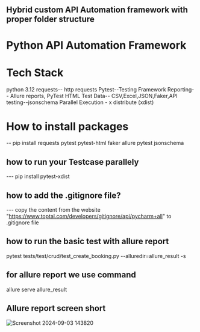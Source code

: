 ## Hybrid custom API Automation framework with proper folder structure

# Python API Automation Framework

# Tech Stack
python 3.12
requests-- http requests
Pytest--Testing Framework
Reporting-- Allure reports, PyTest HTML
Test Data-- CSV,Excel,JSON,Faker,API testing--jsonschema
Parallel Execution - x distribute (xdist)

# How to install packages
-- pip install requests pytest pytest-html faker allure pytest jsonschema

## how to run your Testcase parallely
--- pip install pytest-xdist
## how to add the .gitignore file?
--- copy the content from the website "https://www.toptal.com/developers/gitignore/api/pycharm+all"
to .gitignore file

## how to run the basic test with allure report
pytest tests/test/crud/test_create_booking.py --alluredir=allure_result -s

## for allure report we use command
allure serve allure_result

## Allure report screen short

![Screenshot 2024-09-03 143820](https://github.com/user-attachments/assets/8036a5ba-69f7-4153-b67a-9b02d0e5856d)

